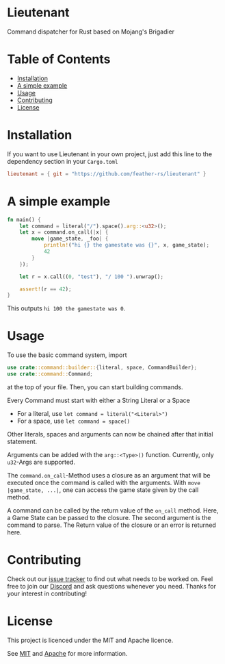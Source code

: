 # Lieutenant

Command dispatcher for Rust based on Mojang's Brigadier

# Table of Contents

- [Installation](#installation)
- [A simple example](#a-simple-example)
- [Usage](#usage)
- [Contributing](#contributing)
- [License](#license)

# Installation

If you want to use Lieutenant in your own project, just add this line to the dependency section in your `Cargo.toml`

```toml
lieutenant = { git = "https://github.com/feather-rs/lieutenant" }
```

# A simple example

```rust
fn main() {
    let command = literal("/").space().arg::<u32>();
    let x = command.on_call(|x| {
        move |game_state, _foo| {
            println!("hi {} the gamestate was {}", x, game_state);
            42
        }
    });

    let r = x.call((0, "test"), "/ 100 ").unwrap();

    assert!(r == 42);
}
```

This outputs `hi 100 the gamestate was 0`.

# Usage

To use the basic command system, import

```rust
use crate::command::builder::{literal, space, CommandBuilder};
use crate::command::Command;
```

at the top of your file. Then, you can start building commands.

Every Command must start with either a String Literal or a Space

- For a literal, use `let command = literal("<Literal>")`
- For a space, use `let command = space()`

Other literals, spaces and arguments can now be chained after that initial statement.

Arguments can be added with the `arg::<Type>()` function. Currently, only `u32`-Args are supported.

The `command.on_call`-Method uses a closure as an argument that will be executed once the command is called with the
arguments.
With `move |game_state, ...|`, one can access the game state given by the call method.

A command can be called by the return value of the `on_call` method. Here, a Game State can be passed to the closure.
The second argument is the command to parse.
The Return value of the closure or an error is returned here.

# Contributing

Check out our [issue tracker](https://github.com/feather-rs/lieutenant/issues) to find out what needs to be worked on.
Feel free to join our [Discord](https://discordapp.com/invite/4eYmK69) and ask questions whenever you need. Thanks for
your interest in contributing!

# License

This project is licenced under the MIT and Apache licence.

See [MIT](LICENSE-MIT.md) and [Apache](LICENSE-APACHE.md) for more information.

